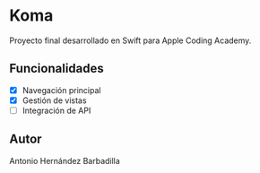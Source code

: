 # Koma

Proyecto final desarrollado en Swift para Apple Coding Academy.

## Funcionalidades

- [x] Navegación principal
- [x] Gestión de vistas
- [ ] Integración de API

## Autor

Antonio Hernández Barbadilla